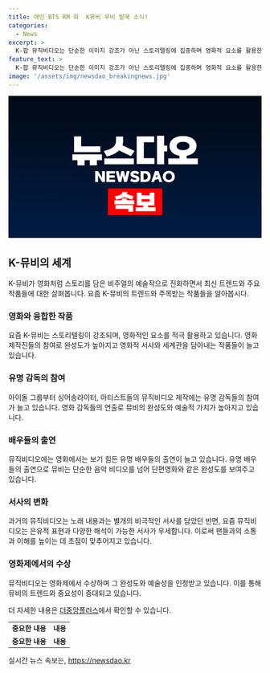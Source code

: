 ```yaml
---
title: 애인 BTS RM 화  K뮤비 무비 발매 소식!
categories:
  - News
excerpt: >
  K-팝 뮤직비디오는 단순한 이미지 강조가 아닌 스토리텔링에 집중하며 영화적 요소를 활용한다. RM의 컴 백 투 미 뮤비를 시작으로 영화 제작진들이 뮤직비디오 제작에 참여하면서 은유적 표현과 영화적 상상력이 돋보인다. 단편영화 형식의 뮤직비디오도 늘어나며 유명 배우들의 출연으로 더욱 다채로워졌다. 이러한 트렌드는 팬들에게 다양한 해석을 제공하며 역으로 팬덤을 결속시키는 효과를 낸다. 뮤직비디오의 중요성이 부상함에 따라 영화제에서도 수상하며 다양한 형태의 콘텐츠로 관객들을 매료시키고 있다.
feature_text: >
  K-팝 뮤직비디오는 단순한 이미지 강조가 아닌 스토리텔링에 집중하며 영화적 요소를 활용한다. RM의 컴 백 투 미 뮤비를 시작으로 영화 제작진들이 뮤직비디오 제작에 참여하면서 은유적 표현과 영화적 상상력이 돋보인다. 단편영화 형식의 뮤직비디오도 늘어나며 유명 배우들의 출연으로 더욱 다채로워졌다. 이러한 트렌드는 팬들에게 다양한 해석을 제공하며 역으로 팬덤을 결속시키는 효과를 낸다. 뮤직비디오의 중요성이 부상함에 따라 영화제에서도 수상하며 다양한 형태의 콘텐츠로 관객들을 매료시키고 있다.
image: '/assets/img/newsdao_breakingnews.jpg'
---
```


<p><img src="/assets/img/newsdao_breakingnews.jpg" alt="firstkoreanews 속보" /></p>

<h2 data-ke-size="size26">K-뮤비의 세계</h2>

<p data-ke-size="size16">K-뮤비가 영화처럼 스토리를 담은 비주얼의 예술작으로 진화하면서 최신 트렌드와 주요 작품들에 대한 살펴봅니다. 요즘 K-뮤비의 트렌드와 주목받는 작품들을 알아봅시다.</p>

<h3>영화와 융합한 작품</h3>

<p data-ke-size="size16">요즘 K-뮤비는 스토리텔링이 강조되며, 영화적인 요소를 적극 활용하고 있습니다. 영화 제작진들의 참여로 완성도가 높아지고 영화적 서사와 세계관을 담아내는 작품들이 늘고 있습니다.</p>

<h3>유명 감독의 참여</h3>

<p data-ke-size="size16">아이돌 그룹부터 싱어송라이터, 아티스트들의 뮤직비디오 제작에는 유명 감독들의 참여가 늘고 있습니다. 영화 감독들의 연출로 뮤비의 완성도와 예술적 가치가 높아지고 있습니다.</p>

<h3>배우들의 출연</h3>

<p data-ke-size="size16">뮤직비디오에는 영화에서는 보기 힘든 유명 배우들의 출연이 늘고 있습니다. 유명 배우들의 출연으로 뮤비는 단순한 음악 비디오를 넘어 단편영화와 같은 완성도를 보여주고 있습니다.</p>

<h3>서사의 변화</h3>

<p data-ke-size="size16">과거의 뮤직비디오는 노래 내용과는 별개의 비극적인 서사를 담았던 반면, 요즘 뮤직비디오는 은유적 표현과 다양한 해석이 가능한 서사가 우세합니다. 이로써 팬들과의 소통과 이해를 높이는 데 초점이 맞추어지고 있습니다.</p>

<h3>영화제에서의 수상</h3>

<p data-ke-size="size16">뮤직비디오는 영화제에서 수상하며 그 완성도와 예술성을 인정받고 있습니다. 이를 통해 뮤비의 트렌드와 중요성이 증대되고 있습니다.</p>

<p data-ke-size="size16">더 자세한 내용은 <a href="https://www.joongang.co.kr/article/25236878">더중앙플러스</a>에서 확인할 수 있습니다.</p>

<table>
  <tr>
    <td style="text-align: center; height: 17px;"><b>중요한 내용</b></td>
    <td style="text-align: center; height: 17px;"><b>내용</b></td>
  </tr>
  <tr>
    <td style="text-align: center; height: 17px;"><b>중요한 내용</b></td>
    <td style="text-align: center; height: 17px;"><b>내용</b></td>
  </tr>
</table>
실시간 뉴스 속보는, <a href="https://newsdao.kr" rel="dofollow">https://newsdao.kr</a>



